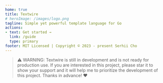```yaml
---
home: true
title: Textwire
# heroImage: /images/logo.png
tagline: Simple yet powerful template language for Go
actions:
- text: Get started →
  link: /guide
  type: primary
footer: MIT Licensed | Copyright © 2023 - present Serhii Cho
---
```


> ⚠️ WARNING: Textwire is still in development and is not ready for production use. If you are interested in this project, please star it to show your support and it will help me to prioritize the development of this project. Thanks in advance! ❤️